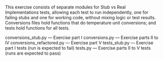 This exercise consists of separate modules for Stub vs Real Implementations tests, allowing each test to run independently, one for failing stubs and one for working code, without mixing logic or test results. Conversions files hold functions that do temperature unit conversions; and tests hold functions for all tests.

conversions_stub.py — Exercise part I
conversions.py — Exercise parts II to IV
conversions_refactored.py — Exercise part V
tests_stub.py — Exercise part I tests (run is expected to fail)
tests.py — Exercise parts II to V tests (runs are expected to pass)

